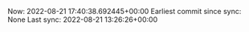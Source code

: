 Now: 2022-08-21 17:40:38.692445+00:00 Earliest commit since sync: None Last sync: 2022-08-21 13:26:26+00:00
